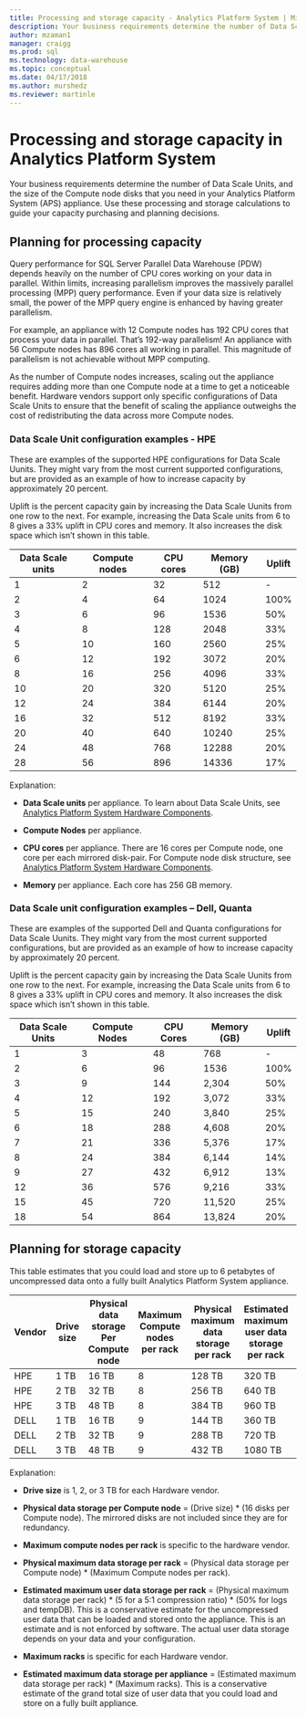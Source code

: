 ```yaml
---
title: Processing and storage capacity - Analytics Platform System | Microsoft Docs
description: Your business requirements determine the number of Data Scale Units, and the size of the Compute node disks that you need in your Analytics Platform System (APS) appliance.
author: mzaman1 
manager: craigg
ms.prod: sql
ms.technology: data-warehouse
ms.topic: conceptual
ms.date: 04/17/2018
ms.author: murshedz
ms.reviewer: martinle
---
```


# Processing and storage capacity in Analytics Platform System
Your business requirements determine the number of Data Scale Units, and the size of the Compute node disks that you need in your Analytics Platform System (APS) appliance. Use these processing and storage calculations to guide your capacity purchasing and planning decisions.  
  
  
## <a name="section1"></a>Planning for processing capacity  
Query performance for SQL Server Parallel Data Warehouse (PDW) depends heavily on the number of CPU cores working on your data in parallel. Within limits, increasing parallelism improves the massively parallel processing (MPP) query performance. Even if your data size is relatively small, the power of the MPP query engine is enhanced by having greater parallelism.  
  
For example, an appliance with 12 Compute nodes has 192 CPU cores that process your data in parallel. That’s 192-way parallelism! An appliance with 56 Compute nodes has 896 cores all working in parallel. This magnitude of parallelism is not achievable without MPP computing.  
  
As the number of Compute nodes increases, scaling out the appliance requires adding more than one Compute node at a time to get a noticeable benefit. Hardware vendors support only specific configurations of Data Scale Units to ensure that the benefit of scaling the appliance outweighs the cost of redistributing the data across more Compute nodes.  
  
### Data Scale Unit configuration examples - HPE  
These are examples of the supported HPE configurations for Data Scale Uunits. They might vary from the most current supported configurations, but are provided as an example of how to increase capacity by approximately 20 percent.  
  
Uplift is the percent capacity gain by increasing the Data Scale Uunits from one row to the next. For example, increasing the Data Scale units from 6 to 8 gives a 33% uplift in CPU cores and memory.  It also increases the disk space which isn’t shown in this table.  
  
|Data Scale units|Compute nodes|CPU cores|Memory (GB)|Uplift|  
|--------------------|-----------------|-------------|-----------------|----------|  
|1|2|32|512|-|  
|2|4|64|1024|100%|  
|3|6|96|1536|50%|  
|4|8|128|2048|33%|  
|5|10|160|2560|25%|  
|6|12|192|3072|20%|  
|8|16|256|4096|33%|  
|10|20|320|5120|25%|  
|12|24|384|6144|20%|  
|16|32|512|8192|33%|  
|20|40|640|10240|25%|  
|24|48|768|12288|20%|  
|28|56|896|14336|17%|  
  
Explanation:  
  
-   **Data Scale units** per appliance. To learn about Data Scale Units, see [Analytics Platform System Hardware Components](hardware-components.md).  
  
-   **Compute Nodes** per appliance.  
  
-   **CPU cores** per appliance. There are 16 cores per Compute node, one core per each mirrored disk-pair. For Compute node disk structure, see [Analytics Platform System Hardware Components](hardware-components.md).  
  
-   **Memory** per appliance. Each core has 256 GB memory.  
  
### Data Scale unit configuration examples – Dell, Quanta  
These are examples of the supported Dell and Quanta configurations for Data Scale Uunits. They might vary from the most current supported configurations, but are provided as an example of how to increase capacity by approximately 20 percent.  
  
Uplift is the percent capacity gain by increasing the Data Scale Uunits from one row to the next. For example, increasing the Data Scale units from 6 to 8 gives a 33% uplift in CPU cores and memory. It also increases the disk space which isn’t shown in this table.  
  
|Data Scale Units|Compute Nodes|CPU Cores|Memory (GB)|Uplift|  
|--------------------|-----------------|-------------|-----------------|----------|  
|1|3|48|768|-|  
|2|6|96|1536|100%|  
|3|9|144|2,304|50%|  
|4|12|192|3,072|33%|  
|5|15|240|3,840|25%|  
|6|18|288|4,608|20%|  
|7|21|336|5,376|17%|  
|8|24|384|6,144|14%|  
|9|27|432|6,912|13%|  
|12|36|576|9,216|33%|  
|15|45|720|11,520|25%|  
|18|54|864|13,824|20%|  
  
## <a name="section2"></a>Planning for storage capacity  
This table estimates that you could load and store up to 6 petabytes of uncompressed data onto a fully built Analytics Platform System appliance. 
  
|Vendor|Drive size|Physical data storage Per Compute node|Maximum Compute nodes per rack|Physical maximum data storage per rack|Estimated maximum user data storage per rack|Maximum racks|Estimated maximum user data storage per appliance|  
|----------|--------------|------------------------------------------|----------------------------------|------------------------------------------|------------------------------------------------|-----------------|-----------------------------------------------------|  
|HPE|1 TB|16 TB|8|128 TB|320 TB|7|2,240 TB|  
|HPE|2 TB|32 TB|8|256 TB|640 TB|7|4,480 TB|  
|HPE|3 TB|48 TB|8|384 TB|960 TB|7|6,720 TB|  
|DELL|1 TB|16 TB|9|144 TB|360 TB|6|2,160 TB|  
|DELL|2 TB|32 TB|9|288 TB|720 TB|6|4,320 TB|  
|DELL|3 TB|48 TB|9|432 TB|1080 TB|6|6,480 TB|  
  
Explanation:  
  
-   **Drive size** is 1, 2, or 3 TB for each Hardware vendor.  
  
-   **Physical data storage per Compute node** = (Drive size) * (16 disks per Compute node). The mirrored disks are not included since they are for redundancy.  
  
-   **Maximum compute nodes per rack** is specific to the hardware vendor.  
  
-   **Physical maximum data storage per rack** = (Physical data storage per Compute node) * (Maximum Compute nodes per rack).  
  
-   **Estimated maximum user data storage per rack** = (Physical maximum data storage per rack) * (5 for a 5:1 compression ratio) \* (50% for logs and tempDB). This is a conservative estimate for the uncompressed user data that can be loaded and stored onto the appliance. This is an estimate and is not enforced by software. The actual user data storage depends on your data and your configuration.  
  
-   **Maximum racks** is specific for each Hardware vendor.  
  
-   **Estimated maximum data storage per appliance** = (Estimated maximum data storage per rack) * (Maximum racks). This is a conservative estimate of the grand total size of user data that you could load and store on a fully built appliance.  
  
